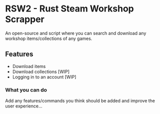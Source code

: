 # RSW2 - Rust Steam Workshop Scrapper

An open-source and script where you can search and download any workshop items/collections of any games.

## Features

- Download items
- Download collections [WIP]
- Logging in to an account [WIP]

### What you can do

Add any features/commands you think should be added and improve the user experience...